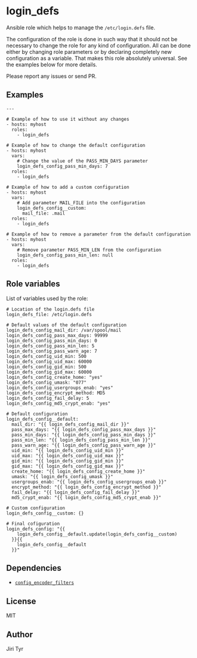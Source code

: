 login_defs
==========

Ansible role which helps to manage the `/etc/login.defs` file.

The configuration of the role is done in such way that it should not be necessary
to change the role for any kind of configuration. All can be done either by
changing role parameters or by declaring completely new configuration as a
variable. That makes this role absolutely universal. See the examples below for
more details.

Please report any issues or send PR.


Examples
--------

```
---

# Example of how to use it without any changes
- hosts: myhost
  roles:
    - login_defs

# Example of how to change the default configuration
- hosts: myhost
  vars:
    # Change the value of the PASS_MIN_DAYS parameter
    login_defs_config_pass_min_days: 7
  roles:
    - login_defs

# Example of how to add a custom configuration
- hosts: myhost
  vars:
    # Add parameter MAIL_FILE into the configuration
    login_defs_config__custom:
      mail_file: .mail
  roles:
    - login_defs

# Example of how to remove a parameter from the default configuration
- hosts: myhost
  vars:
    # Remove parameter PASS_MIN_LEN from the configuration
    login_defs_config_pass_min_len: null
  roles:
    - login_defs
```


Role variables
--------------

List of variables used by the role:

```
# Location of the login.defs file
login_defs_file: /etc/login.defs

# Default values of the default configuration
login_defs_config_mail_dir: /var/spool/mail
login_defs_config_pass_max_days: 99999
login_defs_config_pass_min_days: 0
login_defs_config_pass_min_len: 5
login_defs_config_pass_warn_age: 7
login_defs_config_uid_min: 500
login_defs_config_uid_max: 60000
login_defs_config_gid_min: 500
login_defs_config_gid_max: 60000
login_defs_config_create_home: "yes"
login_defs_config_umask: "077"
login_defs_config_usergroups_enab: "yes"
login_defs_config_encrypt_method: MD5
login_defs_config_fail_delay: 5
login_defs_config_md5_crypt_enab: "yes"

# Default configuration
login_defs_config__default:
  mail_dir: "{{ login_defs_config_mail_dir }}"
  pass_max_days: "{{ login_defs_config_pass_max_days }}"
  pass_min_days: "{{ login_defs_config_pass_min_days }}"
  pass_min_len: "{{ login_defs_config_pass_min_len }}"
  pass_warn_age: "{{ login_defs_config_pass_warn_age }}"
  uid_min: "{{ login_defs_config_uid_min }}"
  uid_max: "{{ login_defs_config_uid_max }}"
  gid_min: "{{ login_defs_config_gid_min }}"
  gid_max: "{{ login_defs_config_gid_max }}"
  create_home: "{{ login_defs_config_create_home }}"
  umask: "{{ login_defs_config_umask }}"
  usergroups_enab: "{{ login_defs_config_usergroups_enab }}"
  encrypt_method: "{{ login_defs_config_encrypt_method }}"
  fail_delay: "{{ login_defs_config_fail_delay }}"
  md5_crypt_enab: "{{ login_defs_config_md5_crypt_enab }}"

# Custom configuration
login_defs_config__custom: {}

# Final cofiguration
login_defs_config: "{{
    login_defs_config__default.update(login_defs_config__custom)
  }}{{
    login_defs_config__default
  }}"
```


Dependencies
------------

- [`config_encoder_filters`](https://github.com/jtyr/ansible-config_encoder_filters)


License
-------

MIT


Author
------

Jiri Tyr
